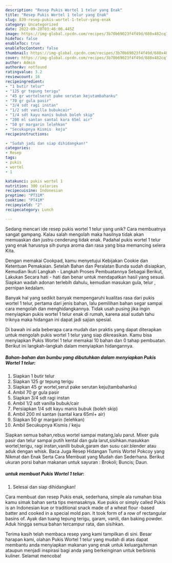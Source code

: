 ```yaml
---
description: "Resep Pukis Wortel 1 telur yang Enak"
title: "Resep Pukis Wortel 1 telur yang Enak"
slug: 839-resep-pukis-wortel-1-telur-yang-enak
category: Uncategorized
date: 2022-09-28T03:46:00.445Z
image: https://img-global.cpcdn.com/recipes/3b70b69023f4f49d/680x482cq70/pukis-wortel-1-telur-foto-resep-utama.jpg
hideToc: false
enableToc: true
enableTocContent: false
thumbnail: https://img-global.cpcdn.com/recipes/3b70b69023f4f49d/680x482cq70/pukis-wortel-1-telur-foto-resep-utama.jpg
cover: https://img-global.cpcdn.com/recipes/3b70b69023f4f49d/680x482cq70/pukis-wortel-1-telur-foto-resep-utama.jpg
author: Admin
authorAv: notfound
ratingvalue: 3.2
reviewcount: 16
recipeingredient:
- "1 butir telur"
- "125 gr tepung terigu"
- "45 gr wortelserut pake serutan kejutambahanku"
- "70 gr gula pasir"
- "3/4 sdt ragi instan"
- "1/2 sdt vanilla bubukcair"
- "1/4 sdt kayu manis bubuk boleh skip"
- "200 ml santan santal kara 65ml air"
- "50 gr margarin lelehkan"
- "Secukupnya Kismis  keju"
recipeinstructions:

- "Sudah jadi dan siap dihidangkan!"
categories:
- Resep
tags:
- pukis
- wortel
- 1

katakunci: pukis wortel 1 
nutrition: 300 calories
recipecuisine: Indonesian
preptime: "PT31M"
cooktime: "PT41M"
recipeyield: "2"
recipecategory: Lunch

---
```





Sedang mencari ide resep pukis wortel 1 telur yang unik? Cara membuatnya sangat gampang. Kalau salah mengolah maka hasilnya tidak akan memuaskan dan justru cenderung tidak enak. Padahal pukis wortel 1 telur yang enak harusnya sih punya aroma dan rasa yang bisa memancing selera Kita.





Dengan memakai Cookpad, kamu menyetujui Kebijakan Cookie dan Ketentuan Pemakaian. Setelah Bahan dan Peralatan Bunda sudah disiapkan, Kemudian Ikuti Langkah - Langkah Proses Pembuatannya Sebagai Berikut, Lakukan Secara hati - hati dan benar untuk mendapatkan hasil yang sesuai. Siapkan wadah adonan terlebih dahulu, kemudian masukan gula, telur , pernipan kedalam.

Banyak hal yang sedikit banyak mempengaruhi kualitas rasa dari pukis wortel 1 telur, pertama dari jenis bahan, lalu pemilihan bahan segar sampai cara mengolah dan menghidangkannya. Tidak usah pusing jika ingin menyiapkan pukis wortel 1 telur enak di rumah, karena asal sudah tahu triknya maka hidangan ini dapat jadi sajian spesial.






Di bawah ini ada beberapa cara mudah dan praktis yang dapat diterapkan untuk mengolah pukis wortel 1 telur yang siap dikreasikan. Kamu bisa menyiapkan Pukis Wortel 1 telur memakai 10 bahan dan 0 tahap pembuatan. Berikut ini langkah-langkah dalam menyiapkan hidangannya.

<!--inarticleads1-->

##### Bahan-bahan dan bumbu yang dibutuhkan dalam menyiapkan Pukis Wortel 1 telur:

1. Siapkan 1 butir telur
1. Siapkan 125 gr tepung terigu
1. Siapkan 45 gr wortel,serut pake serutan keju(tambahanku)
1. Ambil 70 gr gula pasir
1. Siapkan 3/4 sdt ragi instan
1. Ambil 1/2 sdt vanilla bubuk/cair
1. Persiapkan 1/4 sdt kayu manis bubuk (boleh skip)
1. Ambil 200 ml santan (santal kara 65ml+ air)
1. Siapkan 50 gr margarin (lelehkan)
1. Ambil Secukupnya Kismis / keju


Siapkan semua bahan,rebus wortel sampai matang,lalu parut. Mixer gula pasir dan telur sampai putih kental dan gula larut,sisihkan.masukkan wortel,terigu, ragi instan,vanilli bubuk,garam dan susu cair.blender atau aduk dengan whisk. Baca Juga Resep Hidangan Tumis Wortel Pokcoy yang Nikmat dan Enak Serta Cara Membuat yang Mudah dan Sederhana. Berikut ukuran porsi bahan makanan untuk sayuran : Brokoli; Buncis; Daun. 

<!--inarticleads2-->

#####  untuk membuat Pukis Wortel 1 telur:


1. Selesai dan siap dihidangkan!

Cara membuat dan resep Pukis enak, sederhana, simple ala rumahan bisa kamu simak bahan serta tips memasaknya. Kue pukis or simply called Pukis is an Indonesian kue or traditional snack made of a wheat flour -based batter and cooked in a special mold pan. It took form of a row of rectangular basins of. Ayak dan tuang tepung terigu, garam, vanili, dan baking powder. Aduk hingga semua bahan tercampur rata, dan sisihkan. 

Terima kasih telah membaca resep yang kami tampilkan di sini. Besar harapan kami, olahan Pukis Wortel 1 telur yang mudah di atas dapat membantu anda menyiapkan makanan yang enak untuk keluarga/teman ataupun menjadi inspirasi bagi anda yang berkeinginan untuk berbisnis kuliner. Selamat mencoba!
